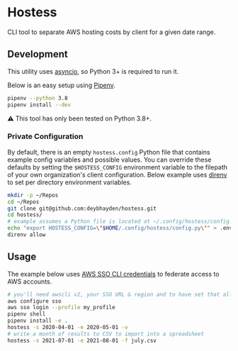 # Hostess

CLI tool to separate AWS hosting costs by client for a given date range.

## Development

This utility uses [asyncio](https://docs.python.org/3/library/asyncio.html), so Python 3+ is required to run it.

Below is an easy setup using [Pipenv](https://github.com/pypa/pipenv).

```bash
pipenv --python 3.8
pipenv install --dev
```

:warning: This tool has only been tested on Python 3.8+.

### Private Configuration

By default, there is an empty `hostess.config` Python file that contains example config variables and possible values. You can override these defaults by setting the `$HOSTESS_CONFIG` environment variable to the filepath of your own organization's client configuration. Below example uses [direnv](https://direnv.net/) to set per directory environment variables.

```bash
mkdir -p ~/Repos
cd ~/Repos
git clone git@github.com:deybhayden/hostess.git
cd hostess/
# example assumes a Python file is located at ~/.config/hostess/config.py
echo "export HOSTESS_CONFIG=\"$HOME/.config/hostess/config.py\"" > .envrc
direnv allow
```

## Usage

The example below uses [AWS SSO CLI credentials](https://docs.aws.amazon.com/cli/latest/userguide/cli-configure-sso.html) to federate access to AWS accounts.

```bash
# you'll need awscli v2, your SSO URL & region and to have set that all up correctly
aws configure sso
aws sso login --profile my_profile
pipenv shell
pipenv install -e .
hostess -s 2020-04-01 -e 2020-05-01 -v
# write a month of results to CSV to import into a spreadsheet
hostess -s 2021-07-01 -e 2021-08-01 -f july.csv
```
